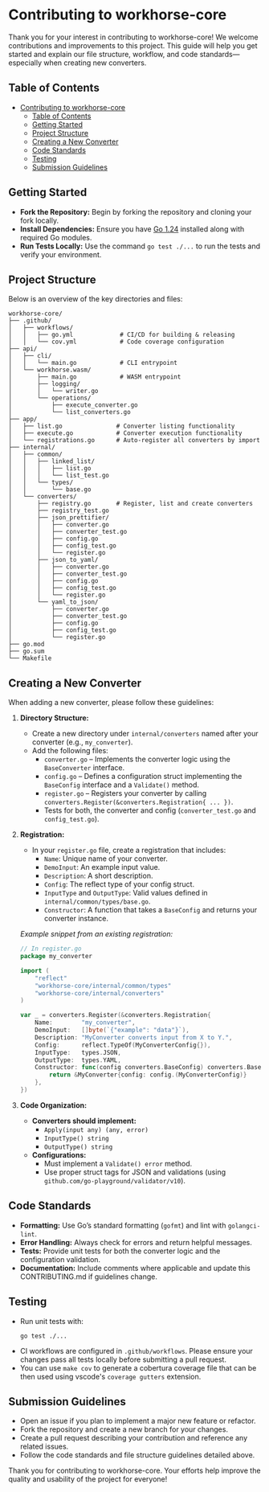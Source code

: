 # Contributing to workhorse-core

Thank you for your interest in contributing to workhorse-core! We welcome contributions and improvements to this project. This guide will help you get started and explain our file structure, workflow, and code standards—especially when creating new converters.

## Table of Contents
- [Contributing to workhorse-core](#contributing-to-workhorse-core)
  - [Table of Contents](#table-of-contents)
  - [Getting Started](#getting-started)
  - [Project Structure](#project-structure)
  - [Creating a New Converter](#creating-a-new-converter)
  - [Code Standards](#code-standards)
  - [Testing](#testing)
  - [Submission Guidelines](#submission-guidelines)

## Getting Started

- **Fork the Repository:** Begin by forking the repository and cloning your fork locally.
- **Install Dependencies:** Ensure you have [Go 1.24](https://golang.org/dl/) installed along with required Go modules.
- **Run Tests Locally:** Use the command `go test ./...` to run the tests and verify your environment.

## Project Structure

Below is an overview of the key directories and files:

```
workhorse-core/
├── .github/
│   ├── workflows/
│   │   ├── go.yml             # CI/CD for building & releasing
│   │   └── cov.yml            # Code coverage configuration
├── api/
│   ├── cli/
│   │   └── main.go            # CLI entrypoint
│   └── workhorse.wasm/
│       ├── main.go            # WASM entrypoint
│       ├── logging/
│       │   └── writer.go
│       └── operations/
│           ├── execute_converter.go
│           └── list_converters.go
├── app/
│   ├── list.go               # Converter listing functionality
│   ├── execute.go            # Converter execution functionality
│   └── registrations.go      # Auto-register all converters by import
├── internal/
│   ├── common/
│   │   ├── linked_list/
│   │   │   ├── list.go
│   │   │   └── list_test.go
│   │   └── types/
│   │       └── base.go
│   └── converters/
│       ├── registry.go       # Register, list and create converters
│       ├── registry_test.go
│       ├── json_prettifier/
│       │   ├── converter.go
│       │   ├── converter_test.go
│       │   ├── config.go
│       │   ├── config_test.go
│       │   └── register.go
│       ├── json_to_yaml/
│       │   ├── converter.go
│       │   ├── converter_test.go
│       │   ├── config.go
│       │   ├── config_test.go
│       │   └── register.go
│       └── yaml_to_json/
│           ├── converter.go
│           ├── converter_test.go
│           ├── config.go
│           ├── config_test.go
│           └── register.go
├── go.mod
├── go.sum
└── Makefile
```

## Creating a New Converter

When adding a new converter, please follow these guidelines:

1. **Directory Structure:**
   - Create a new directory under `internal/converters` named after your converter (e.g., `my_converter`).
   - Add the following files:
     - `converter.go` – Implements the converter logic using the `BaseConverter` interface.
     - `config.go` – Defines a configuration struct implementing the `BaseConfig` interface and a `Validate()` method.
     - `register.go` – Registers your converter by calling `converters.Register(&converters.Registration{ ... })`.  
     - Tests for both, the converter and config (`converter_test.go` and `config_test.go`).

2. **Registration:**
   - In your `register.go` file, create a registration that includes:
     - `Name`: Unique name of your converter.
     - `DemoInput`: An example input value.
     - `Description`: A short description.
     - `Config`: The reflect type of your config struct.
     - `InputType` and `OutputType`: Valid values defined in `internal/common/types/base.go`.
     - `Constructor`: A function that takes a `BaseConfig` and returns your converter instance.

   *Example snippet from an existing registration:*
   ```go
   // In register.go
   package my_converter

   import (
       "reflect"
       "workhorse-core/internal/common/types"
       "workhorse-core/internal/converters"
   )

   var _ = converters.Register(&converters.Registration{
       Name:        "my_converter",
       DemoInput:   []byte(`{"example": "data"}`),
       Description: "MyConverter converts input from X to Y.",
       Config:      reflect.TypeOf(MyConverterConfig{}),
       InputType:   types.JSON,
       OutputType:  types.YAML,
       Constructor: func(config converters.BaseConfig) converters.BaseConverter {
           return &MyConverter{config: config.(MyConverterConfig)}
       },
   })
   ```

3. **Code Organization:**
   - **Converters should implement:**
     - `Apply(input any) (any, error)`
     - `InputType() string`
     - `OutputType() string`
   - **Configurations:**
     - Must implement a `Validate() error` method.
     - Use proper struct tags for JSON and validations (using `github.com/go-playground/validator/v10`).

## Code Standards

- **Formatting:** Use Go’s standard formatting (`gofmt`) and lint with `golangci-lint`.
- **Error Handling:** Always check for errors and return helpful messages.
- **Tests:** Provide unit tests for both the converter logic and the configuration validation.
- **Documentation:** Include comments where applicable and update this CONTRIBUTING.md if guidelines change.

## Testing

- Run unit tests with:
  ```
  go test ./...
  ```
- CI workflows are configured in `.github/workflows`. Please ensure your changes pass all tests locally before submitting a pull request.
- You can use `make cov` to generate a cobertura coverage file that can be then used using vscode's `coverage gutters` extension.

## Submission Guidelines

- Open an issue if you plan to implement a major new feature or refactor.
- Fork the repository and create a new branch for your changes.
- Create a pull request describing your contribution and reference any related issues.
- Follow the code standards and file structure guidelines detailed above.

Thank you for contributing to workhorse-core. Your efforts help improve the quality and usability of the project for everyone!